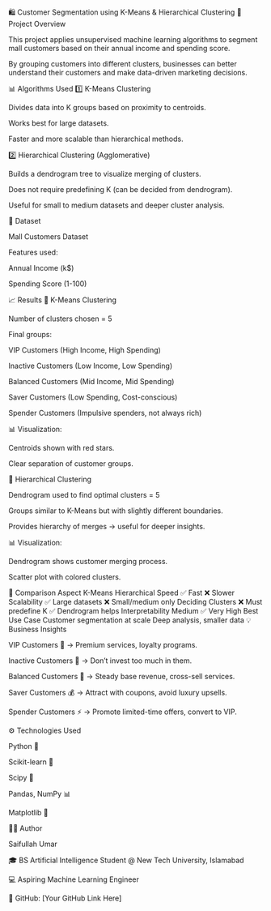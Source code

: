 🛍️ Customer Segmentation using K-Means & Hierarchical Clustering
📌 Project Overview

This project applies unsupervised machine learning algorithms to segment mall customers based on their annual income and spending score.

By grouping customers into different clusters, businesses can better understand their customers and make data-driven marketing decisions.

📊 Algorithms Used
1️⃣ K-Means Clustering

Divides data into K groups based on proximity to centroids.

Works best for large datasets.

Faster and more scalable than hierarchical methods.

2️⃣ Hierarchical Clustering (Agglomerative)

Builds a dendrogram tree to visualize merging of clusters.

Does not require predefining K (can be decided from dendrogram).

Useful for small to medium datasets and deeper cluster analysis.

📂 Dataset

Mall Customers Dataset

Features used:

Annual Income (k$)

Spending Score (1-100)

📈 Results
🔹 K-Means Clustering

Number of clusters chosen = 5

Final groups:

VIP Customers (High Income, High Spending)

Inactive Customers (Low Income, Low Spending)

Balanced Customers (Mid Income, Mid Spending)

Saver Customers (Low Spending, Cost-conscious)

Spender Customers (Impulsive spenders, not always rich)

📊 Visualization:

Centroids shown with red stars.

Clear separation of customer groups.

🔹 Hierarchical Clustering

Dendrogram used to find optimal clusters = 5

Groups similar to K-Means but with slightly different boundaries.

Provides hierarchy of merges → useful for deeper insights.

📊 Visualization:

Dendrogram shows customer merging process.

Scatter plot with colored clusters.

🧩 Comparison
Aspect	K-Means	Hierarchical
Speed	✅ Fast	❌ Slower
Scalability	✅ Large datasets	❌ Small/medium only
Deciding Clusters	❌ Must predefine K	✅ Dendrogram helps
Interpretability	Medium	✅ Very High
Best Use Case	Customer segmentation at scale	Deep analysis, smaller data
💡 Business Insights

VIP Customers 💎 → Premium services, loyalty programs.

Inactive Customers 🚫 → Don’t invest too much in them.

Balanced Customers 🔄 → Steady base revenue, cross-sell services.

Saver Customers 💰 → Attract with coupons, avoid luxury upsells.

Spender Customers ⚡ → Promote limited-time offers, convert to VIP.

⚙️ Technologies Used

Python 🐍

Scikit-learn 🤖

Scipy 📐

Pandas, NumPy 📊

Matplotlib 🎨

👨‍💻 Author

Saifullah Umar

🎓 BS Artificial Intelligence Student @ New Tech University, Islamabad

💻 Aspiring Machine Learning Engineer

📂 GitHub: [Your GitHub Link Here]
